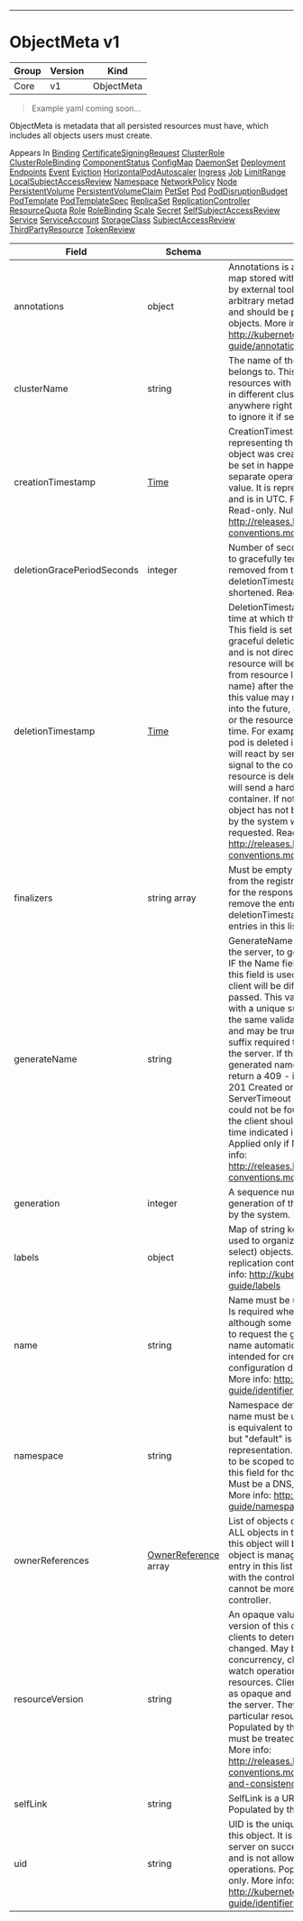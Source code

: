 

-----------
# ObjectMeta v1

Group        | Version     | Kind
------------ | ---------- | -----------
Core | v1 | ObjectMeta







> Example yaml coming soon...


ObjectMeta is metadata that all persisted resources must have, which includes all objects users must create.

<aside class="notice">
Appears In <a href="#binding-v1">Binding</a> <a href="#certificatesigningrequest-v1alpha1">CertificateSigningRequest</a> <a href="#clusterrole-v1alpha1">ClusterRole</a> <a href="#clusterrolebinding-v1alpha1">ClusterRoleBinding</a> <a href="#componentstatus-v1">ComponentStatus</a> <a href="#configmap-v1">ConfigMap</a> <a href="#daemonset-v1beta1">DaemonSet</a> <a href="#deployment-v1beta1">Deployment</a> <a href="#endpoints-v1">Endpoints</a> <a href="#event-v1">Event</a> <a href="#eviction-v1alpha1">Eviction</a> <a href="#horizontalpodautoscaler-v1">HorizontalPodAutoscaler</a> <a href="#ingress-v1beta1">Ingress</a> <a href="#job-v1">Job</a> <a href="#limitrange-v1">LimitRange</a> <a href="#localsubjectaccessreview-v1beta1">LocalSubjectAccessReview</a> <a href="#namespace-v1">Namespace</a> <a href="#networkpolicy-v1beta1">NetworkPolicy</a> <a href="#node-v1">Node</a> <a href="#persistentvolume-v1">PersistentVolume</a> <a href="#persistentvolumeclaim-v1">PersistentVolumeClaim</a> <a href="#petset-v1alpha1">PetSet</a> <a href="#pod-v1">Pod</a> <a href="#poddisruptionbudget-v1alpha1">PodDisruptionBudget</a> <a href="#podtemplate-v1">PodTemplate</a> <a href="#podtemplatespec-v1">PodTemplateSpec</a> <a href="#replicaset-v1beta1">ReplicaSet</a> <a href="#replicationcontroller-v1">ReplicationController</a> <a href="#resourcequota-v1">ResourceQuota</a> <a href="#role-v1alpha1">Role</a> <a href="#rolebinding-v1alpha1">RoleBinding</a> <a href="#scale-v1">Scale</a> <a href="#secret-v1">Secret</a> <a href="#selfsubjectaccessreview-v1beta1">SelfSubjectAccessReview</a> <a href="#service-v1">Service</a> <a href="#serviceaccount-v1">ServiceAccount</a> <a href="#storageclass-v1beta1">StorageClass</a> <a href="#subjectaccessreview-v1beta1">SubjectAccessReview</a> <a href="#thirdpartyresource-v1beta1">ThirdPartyResource</a> <a href="#tokenreview-v1beta1">TokenReview</a> </aside>

Field        | Schema     | Description
------------ | ---------- | -----------
annotations | object | Annotations is an unstructured key value map stored with a resource that may be set by external tools to store and retrieve arbitrary metadata. They are not queryable and should be preserved when modifying objects. More info: http://kubernetes.io/docs/user-guide/annotations
clusterName | string | The name of the cluster which the object belongs to. This is used to distinguish resources with same name and namespace in different clusters. This field is not set anywhere right now and apiserver is going to ignore it if set in create or update request.
creationTimestamp | [Time](#time-unversioned) | CreationTimestamp is a timestamp representing the server time when this object was created. It is not guaranteed to be set in happens-before order across separate operations. Clients may not set this value. It is represented in RFC3339 form and is in UTC.  Populated by the system. Read-only. Null for lists. More info: http://releases.k8s.io/HEAD/docs/devel/api-conventions.md#metadata
deletionGracePeriodSeconds | integer | Number of seconds allowed for this object to gracefully terminate before it will be removed from the system. Only set when deletionTimestamp is also set. May only be shortened. Read-only.
deletionTimestamp | [Time](#time-unversioned) | DeletionTimestamp is RFC 3339 date and time at which this resource will be deleted. This field is set by the server when a graceful deletion is requested by the user, and is not directly settable by a client. The resource will be deleted (no longer visible from resource lists, and not reachable by name) after the time in this field. Once set, this value may not be unset or be set further into the future, although it may be shortened or the resource may be deleted prior to this time. For example, a user may request that a pod is deleted in 30 seconds. The Kubelet will react by sending a graceful termination signal to the containers in the pod. Once the resource is deleted in the API, the Kubelet will send a hard termination signal to the container. If not set, graceful deletion of the object has not been requested.  Populated by the system when a graceful deletion is requested. Read-only. More info: http://releases.k8s.io/HEAD/docs/devel/api-conventions.md#metadata
finalizers | string array | Must be empty before the object is deleted from the registry. Each entry is an identifier for the responsible component that will remove the entry from the list. If the deletionTimestamp of the object is non-nil, entries in this list can only be removed.
generateName | string | GenerateName is an optional prefix, used by the server, to generate a unique name ONLY IF the Name field has not been provided. If this field is used, the name returned to the client will be different than the name passed. This value will also be combined with a unique suffix. The provided value has the same validation rules as the Name field, and may be truncated by the length of the suffix required to make the value unique on the server.  If this field is specified and the generated name exists, the server will NOT return a 409 - instead, it will either return 201 Created or 500 with Reason ServerTimeout indicating a unique name could not be found in the time allotted, and the client should retry (optionally after the time indicated in the Retry-After header).  Applied only if Name is not specified. More info: http://releases.k8s.io/HEAD/docs/devel/api-conventions.md#idempotency
generation | integer | A sequence number representing a specific generation of the desired state. Populated by the system. Read-only.
labels | object | Map of string keys and values that can be used to organize and categorize (scope and select) objects. May match selectors of replication controllers and services. More info: http://kubernetes.io/docs/user-guide/labels
name | string | Name must be unique within a namespace. Is required when creating resources, although some resources may allow a client to request the generation of an appropriate name automatically. Name is primarily intended for creation idempotence and configuration definition. Cannot be updated. More info: http://kubernetes.io/docs/user-guide/identifiers#names
namespace | string | Namespace defines the space within each name must be unique. An empty namespace is equivalent to the "default" namespace, but "default" is the canonical representation. Not all objects are required to be scoped to a namespace - the value of this field for those objects will be empty.  Must be a DNS_LABEL. Cannot be updated. More info: http://kubernetes.io/docs/user-guide/namespaces
ownerReferences | [OwnerReference](#ownerreference-v1) array | List of objects depended by this object. If ALL objects in the list have been deleted, this object will be garbage collected. If this object is managed by a controller, then an entry in this list will point to this controller, with the controller field set to true. There cannot be more than one managing controller.
resourceVersion | string | An opaque value that represents the internal version of this object that can be used by clients to determine when objects have changed. May be used for optimistic concurrency, change detection, and the watch operation on a resource or set of resources. Clients must treat these values as opaque and passed unmodified back to the server. They may only be valid for a particular resource or set of resources.  Populated by the system. Read-only. Value must be treated as opaque by clients and . More info: http://releases.k8s.io/HEAD/docs/devel/api-conventions.md#concurrency-control-and-consistency
selfLink | string | SelfLink is a URL representing this object. Populated by the system. Read-only.
uid | string | UID is the unique in time and space value for this object. It is typically generated by the server on successful creation of a resource and is not allowed to change on PUT operations.  Populated by the system. Read-only. More info: http://kubernetes.io/docs/user-guide/identifiers#uids






